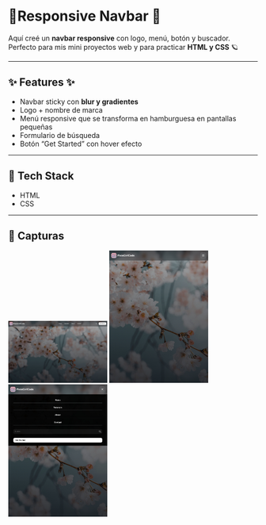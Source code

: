 # 🌸Responsive Navbar  🌸


Aquí creé un **navbar responsive**  con logo, menú, botón y buscador.  
Perfecto para mis mini proyectos web y para practicar **HTML y CSS** 🪐  

---

## ✨ Features ✨
- Navbar sticky con **blur y gradientes**  
- Logo + nombre de marca  
- Menú responsive que se transforma en hamburguesa en pantallas pequeñas  
- Formulario de búsqueda 
- Botón “Get Started” con hover efecto 

---

## 💖 Tech Stack
- HTML   
- CSS 
    
---

## 📸 Capturas

<img src="fotos-finales/1.jpeg" alt="Navbar cute ✨" width="200" height="auto">  
<img src="fotos-finales/2.jpeg" alt="Navbar cute ✨" width="200" height="auto">  
<img src="fotos-finales/3.jpeg" alt="Navbar cute ✨" width="200" height="auto">
